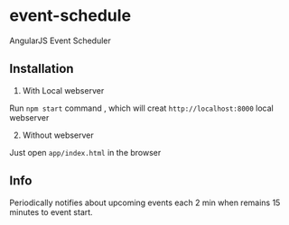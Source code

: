 # event-schedule
AngularJS Event Scheduler

## Installation

1. With Local webserver

Run  `npm start` command , which will creat `http://localhost:8000` local webserver 

2. Without webserver

Just open `app/index.html` in the browser

## Info
Periodically notifies about upcoming events each 2 min when remains 15 minutes to event start.
